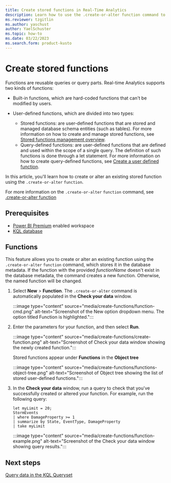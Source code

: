 ```yaml
---
title: Create stored functions in Real-Time Analytics
description: Learn how to use the .create-or-alter function command to create stored functions.
ms.reviewer: tzgitlin
ms.author: yaschust
author: YaelSchuster
ms.topic: how-to
ms.date: 03/22/2023
ms.search.form: product-kusto
---
```


# Create stored functions

Functions are reusable queries or query parts. Real-time Analytics supports two kinds of functions:

* Built-in functions, which are hard-coded functions that can't be modified by users.
* User-defined functions, which are divided into two types:

  * Stored functions: are user-defined functions that are stored and managed database schema entities (such as tables). For more information on how to create and manage stored functions, see [Stored functions management overview](/azure/data-explorer/kusto/management/functions?context=/fabric/context/context).
  * Query-defined functions: are user-defined functions that are defined and used within the scope of a single query. The definition of such functions is done through a let statement. For more information on how to create query-defined functions, see [Create a user defined function](/azure/data-explorer/kusto/query/letstatement?context=/fabric/context/context).

In this article, you'll learn how to create or alter an existing stored function using the `.create-or-alter` `function`.

For more information on the `.create-or-alter` `function` command, see [.create-or-alter function](/azure/data-explorer/kusto/management/create-alter-function?context=/fabric/context/context)

## Prerequisites

* [Power BI Premium](/power-bi/enterprise/service-admin-premium-purchase) enabled workspace
* [KQL database](create-database.md)

## Functions

This feature allows you to create or alter an existing function using the `.create-or-alter` `function` command, which stores it in the database metadata. If the function with the provided *functionName* doesn't exist in the database metadata, the command creates a new function. Otherwise, the named function will be changed.

1. Select **New** > **Function**. The `.create-or-alter` command is automatically populated in the **Check your data** window.

    :::image type="content" source="media/create-functions/function-cmd.png" alt-text="Screenshot of the New option dropdown menu. The option titled Function is highlighted.":::

1. Enter the parameters for your function, and then select **Run**.

    :::image type="content" source="media/create-functions/create-function.png" alt-text="Screenshot of Check your data window showing the newly created function.":::

    Stored functions appear under **Functions** in the **Object tree**

    :::image type="content" source="media/create-functions/functions-object-tree.png" alt-text="Screenshot of Object tree showing the list of stored user-defined functions.":::

1. In the **Check your data** window, run a query to check that you've successfully created or altered your function. For example, run the following query:

    ```kusto
    let myLimit = 20;
    StormEvents
    | where DamageProperty >= 1
    | summarize by State, EventType, DamageProperty
    | take myLimit
    ```

    :::image type="content" source="media/create-functions/function-example.png" alt-text="Screenshot of the Check your data window showing query results.":::

## Next steps

[Query data in the KQL Queryset](kusto-query-set.md)
